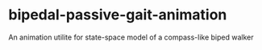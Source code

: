 # bipedal-passive-gait-animation
 An animation utilite for state-space model of a compass-like biped walker

